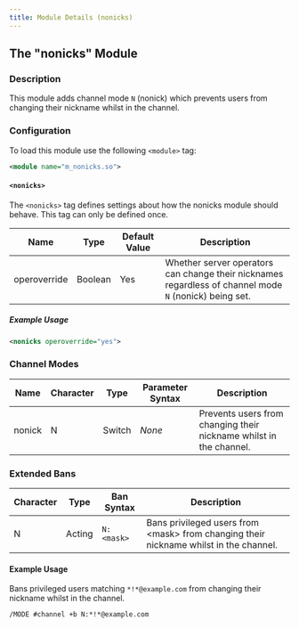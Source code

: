 ```yaml
---
title: Module Details (nonicks)
---
```


## The "nonicks" Module

### Description

This module adds channel mode `N` (nonick) which prevents users from changing their nickname whilst in the channel.

### Configuration

To load this module use the following `<module>` tag:

```xml
<module name="m_nonicks.so">
```

#### `<nonicks>`

The `<nonicks>` tag defines settings about how the nonicks module should behave. This tag can only be defined once.

Name         | Type    | Default Value | Description
------------ | ------- | ------------- | -----------
operoverride | Boolean | Yes           | Whether server operators can change their nicknames regardless of channel mode `N` (nonick) being set. 

##### Example Usage

```xml
<nonicks operoverride="yes">
```

### Channel Modes

Name   | Character | Type   | Parameter Syntax | Description
------ | --------- | ------ | ---------------- | -----------
nonick | N         | Switch | *None*           | Prevents users from changing their nickname whilst in the channel.

### Extended Bans

Character | Type   | Ban Syntax | Description
--------- | ------ | ---------- | -----------
N         | Acting | `N:<mask>` | Bans privileged users from &lt;mask&gt; from changing their nickname whilst in the channel.

#### Example Usage

Bans privileged users matching `*!*@example.com` from changing their nickname whilst in the channel.

```plaintext
/MODE #channel +b N:*!*@example.com
```
